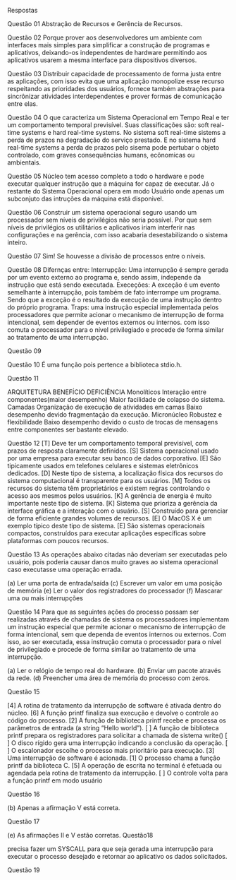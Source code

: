 Respostas

Questão 01
Abstração de Recursos e Gerência de Recursos.

Questão 02
Porque prover aos desenvolvedores um ambiente com interfaces mais simples para simplificar a construção de programas e aplicativos,
deixando-os independentes de hardware permitindo aos aplicativos usarem a mesma interface para dispositivos diversos.

Questão 03
Distribuir capacidade de processamento de forma justa entre as aplicações, com isso evita que uma aplicação monopolize esse recurso
respeitando as prioridades dos usuários, fornece também abstrações para sincrônizar atividades interdependentes e prover formas de
comunicação entre elas.

Questão 04
O que caracteriza um Sistema Operacional em Tempo Real e ter um comportamento temporal previsível.
Suas classificações são: soft real-time systems e hard real-time systems.
No sistema soft real-time sistems a perda de prazos na degradação do serviço prestado.
E no sistema hard real-time systems a perda de prazos pelo sisema pode pertubar o objeto controlado, com graves consequências
humans, ecônomicas ou ambientais.

Questão 05
Núcleo tem acesso completo a todo o hardware e pode executar qualquer instrução que a máquina for capaz de executar.
Já o restante do Sistema Operacional opera em modo Usuário onde apenas um subconjuto das intruções da máquina está disponivel.

Questão 06
Construir um sistema operacional seguro usando um processador sem níveis de privilégios não seria possível. Por que sem níveis 
de privilégios os utilitários e aplicativos iriam interferir nas configurações e na gerência, com isso acabaria desestabilizando
o sistema inteiro.

Questão 07
Sim! Se houvesse a divisão de processos entre o níveis.

Questão 08
Difernças entre:
Interrupção: Uma interrupção é sempre gerada por um evento externo ao programa e, sendo assim, independe da instrução que está sendo
executada.
Execeções: A exceção é um evento semelhante à interrupção, pois também de fato interrompe um programa. Sendo que a exceção é o resultado da execução de uma instrução dentro do próprio programa.
Traps: uma instrução especial implementada pelos processadores que permite acionar o mecanismo de interrupção de forma intencional,
sem depender de eventos externos ou internos. com isso comuta o processador para o nível privilegiado e procede de forma similar ao tratamento de uma interrupção.

Questão 09


Questão 10
É uma função pois pertence a biblioteca stdio.h. 



Questão 11

ARQUITETURA 	BENEFÍCIO 	DEFICIÊNCIA 
Monolíticos 	Interação entre componentes(maior desempenho) 	Maior facilidade de colapso do sistema. 
Camadas 	Organização de execução de atividades em camas 	Baixo desempenho devido fragmentação da execução. 
Micronúcleo 	Robustez e flexibilidade	Baixo desempenho devido o custo de trocas de mensagens entre componentes ser bastante elevado.

Questão 12
[T] Deve ter um comportamento temporal previsível, com prazos de resposta
claramente definidos.
[S] Sistema operacional usado por uma empresa para executar seu banco de
dados corporativo.
[E] São tipicamente usados em telefones celulares e sistemas eletrônicos dedicados.
[D] Neste tipo de sistema, a localização física dos recursos do sistema computacional
é transparente para os usuários.
[M] Todos os recursos do sistema têm proprietários e existem regras controlando
o acesso aos mesmos pelos usuários.
[K] A gerência de energia é muito importante neste tipo de sistema.
[K] Sistema que prioriza a gerência da interface gráfica e a interação com o
usuário.
[S] Construído para gerenciar de forma eficiente grandes volumes de recursos.
[E] O MacOS X é um exemplo típico deste tipo de sistema.
[E] São sistemas operacionais compactos, construídos para executar aplicações
específicas sobre plataformas com poucos recursos.



Questão 13
As operações abaixo citadas não deveriam ser executadas pelo usuário, pois poderia causar danos muito graves ao sistema operacional caso executasse uma operação errada.

(a) Ler uma porta de entrada/saída
(c) Escrever um valor em uma posição de memória
(e) Ler o valor dos registradores do processador
(f) Mascarar uma ou mais interrupções

Questão 14
Para que as seguintes ações do processo possam ser realizadas através de chamadas de sistema os processadores implementam um instrução especial que permite acionar o mecanismo de interrupção de forma intencional, sem que dependa de eventos internos ou externos. Com isso, ao ser executada, essa instrução comuta o processador para o nível de privilegiado e procede de forma similar ao tratamento de uma interrupção.

(a) Ler o relógio de tempo real do hardware.
(b) Enviar um pacote através da rede.
(d) Preencher uma área de memória do processo com zeros.

Questão 15

[4] A rotina de tratamento da interrupção de software é ativada dentro do núcleo. 
[6] A função printf finaliza sua execução e devolve o controle ao código do processo. 
[2] A função de biblioteca printf recebe e processa os parâmetros de entrada (a string “Hello world”). 
[ ] A função de biblioteca printf prepara os registradores para solicitar a chamada de sistema write() 
[ ] O disco rígido gera uma interrupção indicando a conclusão da operação. 
[ ] O escalonador escolhe o processo mais prioritário para execução. 
[3] Uma interrupção de software é acionada. 
[1] O processo chama a função printf da biblioteca C. 
[5] A operação de escrita no terminal é efetuada ou agendada pela rotina de tratamento da interrupção. 
[ ] O controle volta para a função printf em modo usuário

Questão 16

(b) Apenas a afirmação V está correta.

Questão 17

(e) As afirmações II e V estão corretas.
Questão18

precisa fazer um SYSCALL para que seja gerada uma interrupção para executar o processo desejado e retornar ao aplicativo os dados solicitados.

Questão 19

